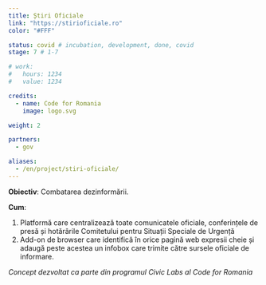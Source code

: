 ```yaml
---
title: Știri Oficiale
link: "https://stirioficiale.ro"
color: "#FFF"

status: covid # incubation, development, done, covid
stage: 7 # 1-7

# work:
#   hours: 1234
#   value: 1234

credits:
  - name: Code for Romania
    image: logo.svg

weight: 2

partners:
  - gov

aliases:
  - /en/project/stiri-oficiale/
---
```


**Obiectiv**: Combatarea dezinformării.

**Cum**:

1. Platformă care centralizează toate comunicatele oficiale, conferințele de presă și hotărârile Comitetului pentru Situații Speciale de Urgență
2. Add-on de browser care identifică în orice pagină web expresii cheie și adaugă peste acestea un infobox care trimite către sursele oficiale de informare. 

*Concept dezvoltat ca parte din programul Civic Labs al Code for Romania*